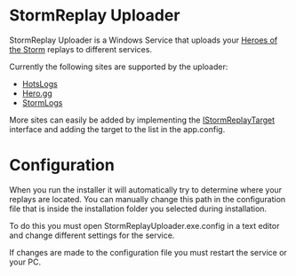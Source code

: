 # StormReplay Uploader
StormReplay Uploader is a Windows Service that uploads your [Heroes of the Storm](http://us.battle.net/heroes/en/) replays to different services.

Currently the following sites are supported by the uploader:
* [HotsLogs](https://www.hotslogs.com/Default)
* [Hero.gg](http://www.hero.gg/)
* [StormLogs](https://www.stormlogs.com/)

More sites can easily be added by implementing the [IStormReplayTarget](https://github.com/WillemRB/StormReplayUploader/blob/master/StormReplayUploader/IStormReplayTarget.cs) interface and adding the target to the list in the app.config.

# Configuration
When you run the installer it will automatically try to determine where your replays are located. You can manually change this path in the configuration file that is inside the installation folder you selected during installation.

To do this you must open StormReplayUploader.exe.config in a text editor and change different settings for the service.

If changes are made to the configuration file you must restart the service or your PC.
